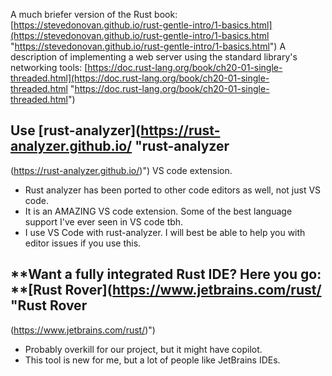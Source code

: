  

A much briefer version of the Rust book: [https://stevedonovan.github.io/rust-gentle-intro/1-basics.html](https://stevedonovan.github.io/rust-gentle-intro/1-basics.html "https://stevedonovan.github.io/rust-gentle-intro/1-basics.html") A description of implementing a web server using the standard library's networking tools: [https://doc.rust-lang.org/book/ch20-01-single-threaded.html](https://doc.rust-lang.org/book/ch20-01-single-threaded.html "https://doc.rust-lang.org/book/ch20-01-single-threaded.html")

## Use [rust-analyzer](https://rust-analyzer.github.io/ "rust-analyzer

(https://rust-analyzer.github.io/)") VS code extension.

* Rust analyzer has been ported to other code editors as well, not just VS code.
* It is an AMAZING VS code extension. Some of the best language support I've ever seen in VS code tbh.
* I use VS Code with rust-analyzer. I will best be able to help you with editor issues if you use this.

## **Want a fully integrated Rust IDE? Here you go: **[**Rust Rover**](https://www.jetbrains.com/rust/ "Rust Rover

(https://www.jetbrains.com/rust/)")

* Probably overkill for our project, but it might have copilot.
* This tool is new for me, but a lot of people like JetBrains IDEs.